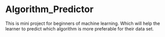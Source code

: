 # Algorithm_Predictor
This is mini project for beginners of machine learning. Which will help the learner to predict which algorithm is more preferable for their data set. 

